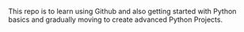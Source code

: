 This repo is to learn using Github and also getting started with Python basics and gradually moving to create advanced Python Projects.